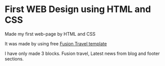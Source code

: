 # First WEB Design using HTML and CSS 

Made my first web-page by HTML and CSS

It was made by using free [Fusion Travel template](http://www.bestpsdfreebies.com/freebie/fusion-travel-agency-template/)

I have only made 3 blocks. Fusion travel, Latest news from blog and footer sections.
